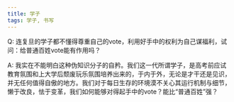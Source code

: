 ```yaml
---
title: 学子
tags: 学子, 书写
---
```



Q: 连复旦的学子都不懂得尊重自己的vote，利用好手中的权利为自己谋福利，试问：给普通百姓vote能有作用吗？

A: 我实在不能明白这种伪知识分子的自矜。我们这一代所谓学子，是高考前应试教育氛围和上大学后颓废玩乐氛围培养出来的，于内于外，无论是才干还是见识，并无任何值得自傲的地方。我们对于每日生存的环境漠不关心其运行机制与细节，懒于改良，怯于变革，我们如何能够对得起手中的vote？能比“普通百姓”强？

